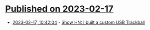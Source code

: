 # [Published on 2023-02-17](index.md)

* [2023-02-17, 10:42:04](https://news.ycombinator.com/item?id=34833098) - [Show HN: I built a custom USB Trackball](https://www.xythobuz.de/trackball_v1.html)
